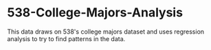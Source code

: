 # 538-College-Majors-Analysis
This data draws on 538's college majors dataset and uses regression analysis to try to find patterns in the data.
